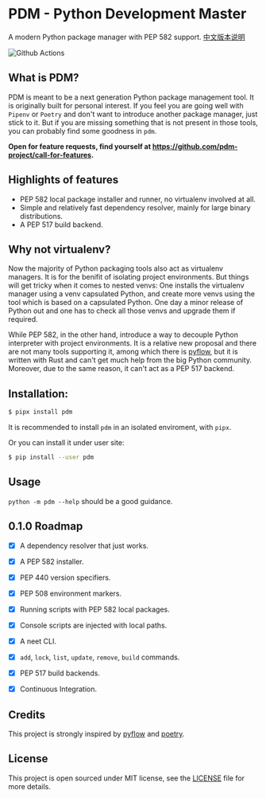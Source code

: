 # PDM - Python Development Master

A modern Python package manager with PEP 582 support. [中文版本说明](README.md)

![Github Actions](https://github.com/pdm-project/pdm/workflows/Tests/badge.svg)

## What is PDM?

PDM is meant to be a next generation Python package management tool.
It is originally built for personal interest. If you feel you are going well
with `Pipenv` or `Poetry` and don't want to introduce another package manager,
just stick to it. But if you are missing something that is not present in those tools,
you can probably find some goodness in `pdm`.

**Open for feature requests, find yourself at https://github.com/pdm-project/call-for-features.**

## Highlights of features
* PEP 582 local package installer and runner, no virtualenv involved at all.
* Simple and relatively fast dependency resolver, mainly for large binary distributions.
* A PEP 517 build backend.

## Why not virtualenv?
Now the majority of Python packaging tools also act as virtualenv managers. It is for the benifit
of isolating project environments. But things will get tricky when it comes to nested venvs: One
installs the virtualenv manager using a venv capsulated Python, and create more venvs using the tool
which is based on a capsulated Python. One day a minor release of Python out and one has to check
all those venvs and upgrade them if required.

While PEP 582, in the other hand, introduce a way to decouple Python interpreter with project
environments. It is a relative new proposal and there are not many tools supporting it, among which
there is [pyflow], but it is written with Rust and can't get much help from the big Python community.
Moreover, due to the same reason, it can't act as a PEP 517 backend.

## Installation:

```bash
$ pipx install pdm
```
It is recommended to install `pdm` in an isolated enviroment, with `pipx`.

Or you can install it under user site:

```bash
$ pip install --user pdm
```

## Usage

`python -m pdm --help` should be a good guidance.

## 0.1.0 Roadmap

- [x] A dependency resolver that just works.
- [x] A PEP 582 installer.
- [x] PEP 440 version specifiers.
- [x] PEP 508 environment markers.
- [x] Running scripts with PEP 582 local packages.
- [x] Console scripts are injected with local paths.
- [x] A neet CLI.
- [x] `add`, `lock`, `list`, `update`, `remove`, `build` commands.
- [x] PEP 517 build backends.
- [x] Continuous Integration.


## Credits

This project is strongly inspired by [pyflow] and [poetry].

[pyflow]: https://github.com/David-OConnor/pyflow
[poetry]: https://github.com/python-poetry/poetry


## License
This project is open sourced under MIT license, see the [LICENSE](LICENSE) file for more details.
